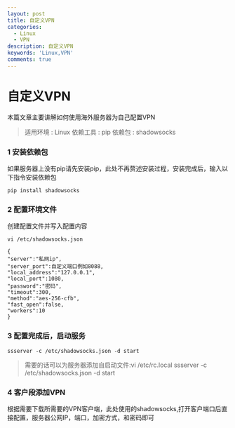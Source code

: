```yaml
---
layout: post
title: 自定义VPN
categories:
  - Linux
  - VPN
description: 自定义VPN
keywords: 'Linux,VPN'
comments: true
---
```


# 自定义VPN
本篇文章主要讲解如何使用海外服务器为自己配置VPN
> 适用环境 : Linux
> 依赖工具 : pip
> 依赖包 : shadowsocks

### 1 安装依赖包
如果服务器上没有pip请先安装pip，此处不再赘述安装过程，安装完成后，输入以下指令安装依赖包
```
pip install shadowsocks
```
### 2 配置环境文件
创建配置文件并写入配置内容
```
vi /etc/shadowsocks.json

{
"server":"私网ip",
"server_port":自定义端口例如8088,
"local_address":"127.0.0.1",
"local_port":1080,
"password":"密码",
"timeout":300,
"method":"aes-256-cfb",
"fast_open":false,
"workers":10 
}
```
### 3 配置完成后，启动服务
```
ssserver -c /etc/shadowsocks.json -d start
```
> 需要的话可以为服务器添加自启动文件:vi /etc/rc.local
ssserver -c /etc/shadowsocks.json -d start

### 4 客户段添加VPN
根据需要下载所需要的VPN客户端，此处使用的shadowsocks,打开客户端口后直接配置，服务器公网IP，端口，加密方式，和密码即可






















































